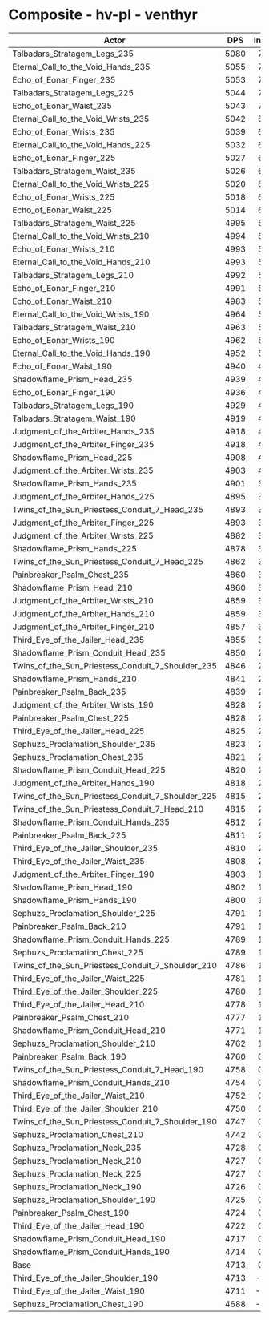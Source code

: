 # Composite - hv-pl - venthyr
| Actor | DPS | Increase |
|---|:---:|:---:|
|Talbadars_Stratagem_Legs_235|5080|7.78%|
|Eternal_Call_to_the_Void_Hands_235|5055|7.26%|
|Echo_of_Eonar_Finger_235|5053|7.22%|
|Talbadars_Stratagem_Legs_225|5044|7.01%|
|Echo_of_Eonar_Waist_235|5043|7.01%|
|Eternal_Call_to_the_Void_Wrists_235|5042|6.98%|
|Echo_of_Eonar_Wrists_235|5039|6.92%|
|Eternal_Call_to_the_Void_Hands_225|5032|6.76%|
|Echo_of_Eonar_Finger_225|5027|6.65%|
|Talbadars_Stratagem_Waist_235|5026|6.65%|
|Eternal_Call_to_the_Void_Wrists_225|5020|6.52%|
|Echo_of_Eonar_Wrists_225|5018|6.46%|
|Echo_of_Eonar_Waist_225|5014|6.39%|
|Talbadars_Stratagem_Waist_225|4995|5.98%|
|Eternal_Call_to_the_Void_Wrists_210|4994|5.97%|
|Echo_of_Eonar_Wrists_210|4993|5.95%|
|Eternal_Call_to_the_Void_Hands_210|4993|5.94%|
|Talbadars_Stratagem_Legs_210|4992|5.92%|
|Echo_of_Eonar_Finger_210|4991|5.91%|
|Echo_of_Eonar_Waist_210|4983|5.72%|
|Eternal_Call_to_the_Void_Wrists_190|4964|5.33%|
|Talbadars_Stratagem_Waist_210|4963|5.31%|
|Echo_of_Eonar_Wrists_190|4962|5.28%|
|Eternal_Call_to_the_Void_Hands_190|4952|5.07%|
|Echo_of_Eonar_Waist_190|4940|4.82%|
|Shadowflame_Prism_Head_235|4939|4.79%|
|Echo_of_Eonar_Finger_190|4936|4.73%|
|Talbadars_Stratagem_Legs_190|4929|4.58%|
|Talbadars_Stratagem_Waist_190|4919|4.38%|
|Judgment_of_the_Arbiter_Hands_235|4918|4.34%|
|Judgment_of_the_Arbiter_Finger_235|4918|4.34%|
|Shadowflame_Prism_Head_225|4908|4.13%|
|Judgment_of_the_Arbiter_Wrists_235|4903|4.03%|
|Shadowflame_Prism_Hands_235|4901|3.98%|
|Judgment_of_the_Arbiter_Hands_225|4895|3.86%|
|Twins_of_the_Sun_Priestess_Conduit_7_Head_235|4893|3.82%|
|Judgment_of_the_Arbiter_Finger_225|4893|3.81%|
|Judgment_of_the_Arbiter_Wrists_225|4882|3.58%|
|Shadowflame_Prism_Hands_225|4878|3.50%|
|Twins_of_the_Sun_Priestess_Conduit_7_Head_225|4862|3.16%|
|Painbreaker_Psalm_Chest_235|4860|3.12%|
|Shadowflame_Prism_Head_210|4860|3.11%|
|Judgment_of_the_Arbiter_Wrists_210|4859|3.10%|
|Judgment_of_the_Arbiter_Hands_210|4859|3.10%|
|Judgment_of_the_Arbiter_Finger_210|4857|3.06%|
|Third_Eye_of_the_Jailer_Head_235|4855|3.01%|
|Shadowflame_Prism_Conduit_Head_235|4850|2.91%|
|Twins_of_the_Sun_Priestess_Conduit_7_Shoulder_235|4846|2.83%|
|Shadowflame_Prism_Hands_210|4841|2.71%|
|Painbreaker_Psalm_Back_235|4839|2.68%|
|Judgment_of_the_Arbiter_Wrists_190|4828|2.45%|
|Painbreaker_Psalm_Chest_225|4828|2.44%|
|Third_Eye_of_the_Jailer_Head_225|4825|2.37%|
|Sephuzs_Proclamation_Shoulder_235|4823|2.32%|
|Sephuzs_Proclamation_Chest_235|4821|2.30%|
|Shadowflame_Prism_Conduit_Head_225|4820|2.26%|
|Judgment_of_the_Arbiter_Hands_190|4818|2.24%|
|Twins_of_the_Sun_Priestess_Conduit_7_Shoulder_225|4815|2.17%|
|Twins_of_the_Sun_Priestess_Conduit_7_Head_210|4815|2.17%|
|Shadowflame_Prism_Conduit_Hands_235|4812|2.11%|
|Painbreaker_Psalm_Back_225|4811|2.07%|
|Third_Eye_of_the_Jailer_Shoulder_235|4810|2.06%|
|Third_Eye_of_the_Jailer_Waist_235|4808|2.02%|
|Judgment_of_the_Arbiter_Finger_190|4803|1.91%|
|Shadowflame_Prism_Head_190|4802|1.89%|
|Shadowflame_Prism_Hands_190|4800|1.85%|
|Sephuzs_Proclamation_Shoulder_225|4791|1.66%|
|Painbreaker_Psalm_Back_210|4791|1.65%|
|Shadowflame_Prism_Conduit_Hands_225|4789|1.62%|
|Sephuzs_Proclamation_Chest_225|4789|1.61%|
|Twins_of_the_Sun_Priestess_Conduit_7_Shoulder_210|4786|1.55%|
|Third_Eye_of_the_Jailer_Waist_225|4781|1.44%|
|Third_Eye_of_the_Jailer_Shoulder_225|4780|1.41%|
|Third_Eye_of_the_Jailer_Head_210|4778|1.38%|
|Painbreaker_Psalm_Chest_210|4777|1.36%|
|Shadowflame_Prism_Conduit_Head_210|4771|1.23%|
|Sephuzs_Proclamation_Shoulder_210|4762|1.04%|
|Painbreaker_Psalm_Back_190|4760|0.99%|
|Twins_of_the_Sun_Priestess_Conduit_7_Head_190|4758|0.95%|
|Shadowflame_Prism_Conduit_Hands_210|4754|0.86%|
|Third_Eye_of_the_Jailer_Waist_210|4752|0.82%|
|Third_Eye_of_the_Jailer_Shoulder_210|4750|0.78%|
|Twins_of_the_Sun_Priestess_Conduit_7_Shoulder_190|4747|0.73%|
|Sephuzs_Proclamation_Chest_210|4742|0.61%|
|Sephuzs_Proclamation_Neck_235|4728|0.31%|
|Sephuzs_Proclamation_Neck_210|4727|0.30%|
|Sephuzs_Proclamation_Neck_225|4727|0.29%|
|Sephuzs_Proclamation_Neck_190|4726|0.28%|
|Sephuzs_Proclamation_Shoulder_190|4725|0.24%|
|Painbreaker_Psalm_Chest_190|4724|0.23%|
|Third_Eye_of_the_Jailer_Head_190|4722|0.20%|
|Shadowflame_Prism_Conduit_Head_190|4717|0.09%|
|Shadowflame_Prism_Conduit_Hands_190|4714|0.02%|
|Base|4713|0.00%|
|Third_Eye_of_the_Jailer_Shoulder_190|4713|-0.01%|
|Third_Eye_of_the_Jailer_Waist_190|4711|-0.05%|
|Sephuzs_Proclamation_Chest_190|4688|-0.53%|
